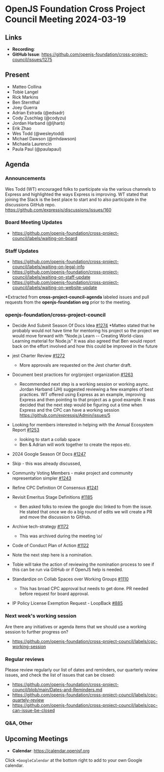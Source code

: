 # OpenJS Foundation Cross Project Council Meeting 2024-03-19

## Links

* **Recording**:
* **GitHub Issue**: https://github.com/openjs-foundation/cross-project-council/issues/1275

## Present

* Matteo Collina
* Tobie Langel
* Rick Markins
* Ben Sternthal
* Joey Guerra
* Adrian Estrada (@edsadr)
* Cody Zuschlag (@codyzu)
* Jordan Harband (@ljharb)
* Erik Zhao
* Wes Todd (@wesleytodd)
* Michael Dawson (@mhdawson)
* Michaela Laurencin
* Paula Paul (@paulapaul)

## Agenda

### Announcements

Wes Todd (WT) encouraged folks to participate via the various channels to Express and highlighted the ways Express is improving. WT stated that joining the Slack is the best place to start and to also participate in the discussions GitHub repo. https://github.com/expressjs/discussions/issues/160

### Board Meeting Updates

- https://github.com/openjs-foundation/cross-project-council/labels/waiting-on-board

### Staff Updates

- https://github.com/openjs-foundation/cross-project-council/labels/waiting-on-legal-info
- https://github.com/openjs-foundation/cross-project-council/labels/waiting-on-staff-update
- https://github.com/openjs-foundation/cross-project-council/labels/waiting-on-website-update

*Extracted from **cross-project-council-agenda** labeled issues and pull requests from the **openjs-foundation org** prior to the meeting.

### openjs-foundation/cross-project-council

* Decide And Submit Season Of Docs Idea [#1274](https://github.com/openjs-foundation/cross-project-council/issues/1274)
   *Matteo stated that he probably would not have time for mentoring his project so the project we would move forward with “Node.js Learn -- Creating World-class Learning material for Node.js” It was also agreed that Ben would report back on the effort involved and how this could be improved in the future

* jest Charter Review [#1272](https://github.com/openjs-foundation/cross-project-council/issues/1272)
   * More approvals are requested on the Jest charter draft. 

* Document best practices for org/project organization [#1263](https://github.com/openjs-foundation/cross-project-council/issues/1263)
   * Recommended next step is a working session or working async. Jordan Harband (JH) suggested reviewing a few examples of best practices. WT offered using Express as an example, improving Express and then pointing to that project as a good example. It was decided that the next step would be figuring out a time when Express and the CPC can have a working session
https://github.com/expressjs/Admin/issues/5

* Looking for members interested in helping with the Annual Ecosystem Report [#1253](https://github.com/openjs-foundation/cross-project-council/issues/1253)
  * looking to start a collab space
  * Ben & Adrian will work together to create the repos etc.

* 2024 Google Season Of Docs [#1247](https://github.com/openjs-foundation/cross-project-council/issues/1247)
* Skip - this was already discussed, 

* Community Voting Members - make project and community representation simpler [#1243](https://github.com/openjs-foundation/cross-project-council/issues/1243)

* Refine CPC Definition Of Consensus  [#1241](https://github.com/openjs-foundation/cross-project-council/issues/1241)

* Revisit Emeritus Stage Definitions [#1185](https://github.com/openjs-foundation/cross-project-council/issues/1185)
   * Ben asked folks to review the google doc linked to from the issue. He stated that once we do a big round of edits we will create a PR and move the discussion to GitHub. 

* Archive tech-strategy [#1172](https://github.com/openjs-foundation/cross-project-council/issues/1172)
   * This was archived during the meeting \o/

* Code of Conduct Plan of Action [#1122](https://github.com/openjs-foundation/cross-project-council/issues/1122)
 * Note the next step here is a nomination.
 * Tobie will take the action of reviewing the nomination process to see if this can be run via GitHub or if OpenJS help is needed. 

* Standardize on Collab Spaces over Working Groups [#1110](https://github.com/openjs-foundation/cross-project-council/issues/1110)
  * This has broad CPC approval but needs to get done. PR needed before request for board approval.

* IP Policy License Exemption Request - LoopBack [#885](https://github.com/openjs-foundation/cross-project-council/issues/885)

### Next week's working session

Are there any initiatives or agenda items that we should use a working session to further progress on?
- https://github.com/openjs-foundation/cross-project-council/labels/cpc-working-session

### Regular reviews

Please review regularly our list of dates and reminders, our quarterly review issues, and check the list of issues that can be closed:

- https://github.com/openjs-foundation/cross-project-council/blob/main/Dates-and-Reminders.md
- https://github.com/openjs-foundation/cross-project-council/labels/cpc-quartely-review
- https://github.com/openjs-foundation/cross-project-council/labels/cpc-can-issue-be-closed

### Q&A, Other

## Upcoming Meetings

* **Calendar**: <https://calendar.openjsf.org>

Click `+GoogleCalendar` at the bottom right to add to your own Google calendar.

